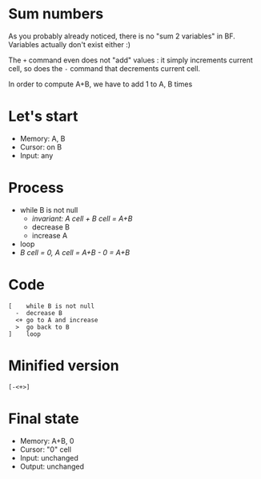 # Sum numbers

As you probably already noticed, there is no "sum 2 variables" in BF. Variables actually don't exist either :)

The `+` command even does not "add" values : it simply increments current cell, so does the `-` command that decrements current cell.

In order to compute A+B, we have to add 1 to A, B times

# Let's start

* Memory: A, B
* Cursor: on B
* Input: any

# Process

* while B is not null
  * _invariant: A cell + B cell = A+B_ 
  * decrease B
  * increase A
* loop
* _B cell = 0, A cell = A+B - 0 = A+B_ 

# Code
```
[    while B is not null
  -  decrease B
  <+ go to A and increase
  >  go back to B
]    loop
```

# Minified version
```
[-<+>]
```

# Final state

* Memory: A+B, 0
* Cursor: "0" cell
* Input: unchanged
* Output: unchanged

